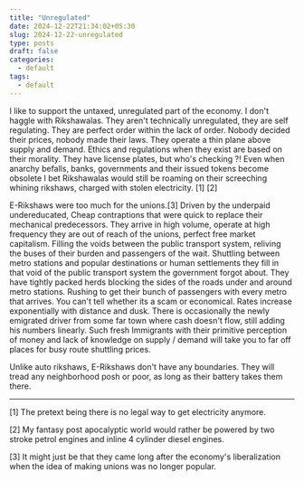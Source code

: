```yaml
---
title: "Unregulated"
date: 2024-12-22T21:34:02+05:30
slug: 2024-12-22-unregulated
type: posts
draft: false
categories:
  - default
tags:
  - default
---
```


I like to support the untaxed, unregulated part of the economy. I don't haggle with Rikshawalas. They aren't technically unregulated, they are self regulating. They are perfect order within the lack of order. Nobody decided their prices, nobody made their laws. They operate a thin plane above supply and demand. Ethics and regulations when they exist are based on their morality. They have license plates, but who's checking ?! Even when anarchy befalls, banks, governments and their issued tokens become obsolete I bet Rikshawalas would still be roaming on their screeching whining rikshaws, charged with stolen electricity. [1] [2]

E-Rikshaws were too much for the unions.[3] Driven by the underpaid undereducated, Cheap contraptions that were quick to replace their mechanical predecessors. They arrive in high volume, operate at high frequency they are out of reach of the unions, perfect free market capitalism. Filling the voids between the public transport system, reliving the buses of their burden and passengers of the wait. Shuttling between metro stations and popular destinations or human settlements they fill in that void of the public transport system the government forgot about. They have tightly packed herds blocking the sides of the roads under and around metro stations. Rushing to get their bunch of passengers with every metro that arrives. You can't tell whether its a scam or economical. Rates increase exponentially with distance and dusk. There is occasionally the newly emigrated driver from some far town where cash doesn't flow, still adding his numbers linearly. Such fresh Immigrants with their primitive perception of money and lack of knowledge on supply / demand will take you to far off places for busy route shuttling prices.

Unlike auto rikshaws, E-Rikshaws don't have any boundaries. They will tread any neighborhood posh or poor, as long as their battery takes them there.

---

[1] The pretext being there is no legal way to get electricity anymore.

[2] My fantasy post apocalyptic world would rather be powered by two stroke petrol engines and inline 4 cylinder diesel engines.

[3] It might just be that they came long after the economy's liberalization when the idea of making unions was no longer popular.
